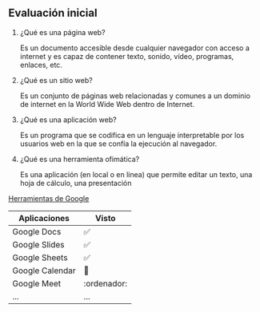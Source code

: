 ## Evaluación inicial ##
1. ¿Qué es una página web?

    Es un documento  accesible desde cualquier navegador con acceso a internet y es capaz de contener texto, sonido, vídeo, programas, enlaces, etc.


2. ¿Qué es un sitio web?

    Es un conjunto de páginas web relacionadas y comunes a un dominio de internet en la World Wide Web dentro de Internet.  
  
  
3. ¿Qué es una aplicación web?

    Es un programa que se codifica en un lenguaje interpretable por los usuarios web en la que se confía la ejecución al navegador.
  
4. ¿Qué es una herramienta ofimática?

    Es una aplicación (en local o en linea) que permite editar un texto, una hoja de cálculo, una presentación


[Herramientas de Google](https://www.google.com/intl/es-419/chrome/browser-tools/ "hacer clic para acceder a Herramientas de Google")

| Aplicaciones | Visto |
|---------|----------|
| Google Docs | :white_check_mark:|
| Google Slides |:white_check_mark:|
| Google Sheets |:white_check_mark:|
| Google Calendar | :calendar: |
| Google Meet | :ordenador: |
| ... | ... |
